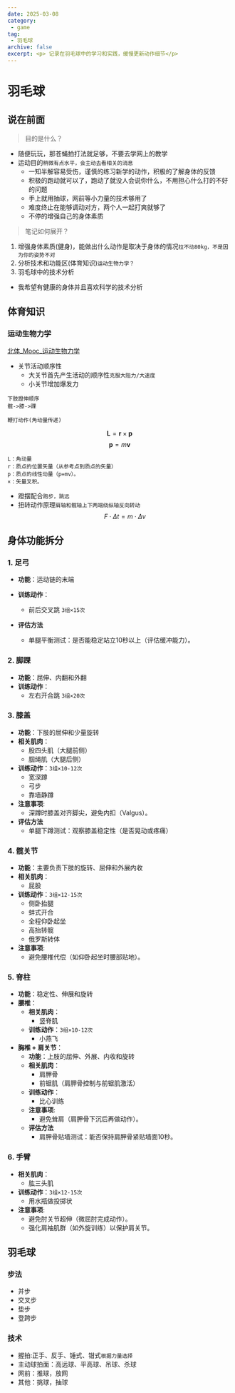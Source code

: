 ```yaml
---
date: 2025-03-08
category: 
 - game
tag:
 - 羽毛球
archive: false
excerpt: <p> 记录在羽毛球中的学习和实践，缓慢更新动作细节</p>
---
```


# 羽毛球
## 说在前面

>目的是什么？

* 随便玩玩，那苍蝇拍打法就足够，不要去学网上的教学
* 运动目的`稍微有点水平，会主动去看相关的消息`
  * 一知半解容易受伤，谨慎的练习新学的动作，积极的了解身体的反馈
  * 积极的跑动就可以了，跑动了就没人会说你什么，不用担心什么打的不好的问题
  * 手上就用抽球，网前等小力量的技术够用了
  * 难度终止在能够调动对方，两个人一起打爽就够了
  * 不停的增强自己的身体素质

>笔记如何展开？

1. 增强身体素质(健身)，能做出什么动作是取决于身体的情况`拉不动80kg，不是因为你的姿势不对`
2. 分析技术和功能区(体育知识)`运动生物力学？`
3. 羽毛球中的技术分析

* 我希望有健康的身体并且喜欢科学的技术分析

## 体育知识

### 运动生物力学
[北体_Mooc_运动生物力学](https://www.icourse163.org/course/BSU-1207124819?tid=1473170473)

* 关节活动顺序性
  * 大关节首先产生活动的顺序性`克服大阻力/大速度`
  * 小关节增加爆发力

```
下肢蹬伸顺序
髋->膝->踝
```

```
鞭打动作(角动量传递)
```
$$ \mathbf{L} = \mathbf{r} \times \mathbf{p} $$
$$ \mathbf{p} = m \mathbf{v} $$

```
L：角动量
r：质点的位置矢量（从参考点到质点的矢量）
p：质点的线性动量（p=mv）。
×：矢量叉积。
```

* 蹬摆配合`跑步，跳远`
* 扭转动作原理`肩轴和髋轴上下两端绕纵轴反向转动` 
$$ F \cdot \Delta t = m \cdot \Delta v $$


## 身体功能拆分

### 1. 足弓
- **功能**：运动链的末端
- **训练动作**：
  - 前后交叉跳 `3组×15次`

- **评估方法**
  - 单腿平衡测试：是否能稳定站立10秒以上（评估缓冲能力）。

### 2. 脚踝
- **功能**：屈伸、内翻和外翻
- **训练动作**：
  - 左右开合跳 `3组×20次`

### 3. 膝盖
- **功能**：下肢的屈伸和少量旋转
- **相关肌肉**：
  - 股四头肌（大腿前侧）
  - 腘绳肌（大腿后侧）
- **训练动作**：`3组×10-12次`
  - 宽深蹲
  - 弓步
  - 靠墙静蹲
- **注意事项**:
  - 深蹲时膝盖对齐脚尖，避免内扣（Valgus）。
- **评估方法**
  - 单腿下蹲测试：观察膝盖稳定性（是否晃动或疼痛）

### 4. 髋关节
- **功能**：主要负责下肢的旋转、屈伸和外展内收
- **相关肌肉**：
  - 屁股
- **训练动作**：`3组×12-15次`
  - 侧卧抬腿
  - 蚌式开合
  - 全程仰卧起坐
  - 高抬转髋
  - 俄罗斯转体
- **注意事项**:
  - 避免腰椎代偿（如仰卧起坐时腰部贴地）。

### 5. 脊柱
- **功能**：稳定性、伸展和旋转
- **腰椎**：
  - **相关肌肉**：
    - 竖脊肌
  - **训练动作**：`3组×10-12次`
    - 小燕飞
- **胸椎 + 肩关节**：
  - **功能**：上肢的屈伸、外展、内收和旋转
  - **相关肌肉**：
    - 肩胛骨
    - 前锯肌（肩胛骨控制与前锯肌激活）
  - **训练动作**：
    - 比心训练
  - **注意事项**:
    - 避免耸肩（肩胛骨下沉后再做动作）。
  - **评估方法**
    - 肩胛骨贴墙测试：能否保持肩胛骨紧贴墙面10秒。

### 6. 手臂
- **相关肌肉**：
  - 肱三头肌
- **训练动作**：`3组×12-15次`
  - 用水瓶做投掷状
- **注意事项**:
  - 避免肘关节超伸（微屈肘完成动作）。
  - 强化肩袖肌群（如外旋训练）以保护肩关节。

## 羽毛球

### 步法
* 并步
* 交叉步
* 垫步
* 登跨步

### 技术
* 握拍:正手、反手、锤式、钳式`根据力量选择`
* 主动球拍面：高远球、平高球、吊球、杀球
* 网前：推球，放网
* 其他：挑球，抽球